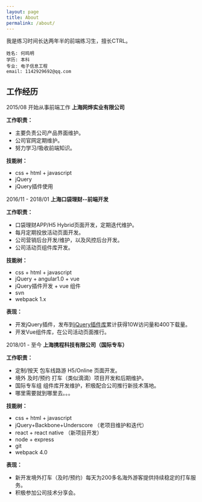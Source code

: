 ```yaml
---
layout: page
title: About
permalink: /about/
---
```


我是练习时间长达两年半的前端练习生，擅长CTRL。

```
姓名: 何鸣明
学历: 本科  
专业: 电子信息工程
email: 1142929692@qq.com
```

## 工作经历

2015/08 开始从事前端工作
**上海网烨实业有限公司**

**工作职责：**

* 主要负责公司产品界面维护。
* 公司官网定期维护。
* 努力学习/吸收前端知识。

**技能树：**

* css + html + javascript
* jQuery
* jQuery插件使用

2016/11 - 2018/01
**上海口袋理财--前端开发**

**工作职责：**

* 口袋理财APP/H5 Hybrid页面开发，定期迭代维护。
* 每月定期投放活动页面开发。
* 公司营销后台开发/维护，以及风控后台开发。
* 公司活动页组件库开发。

**技能树：**

* css + html + javascript
* jQuery + angular1.0 + vue
* jQuery插件开发  +  vue 组件
* svn
* webpack 1.x

**表现：**

* 开发jQuery插件，发布到[jQuery插件库](http://www.jq22.com/)累计获得10W访问量和400下载量。
* 开发Vue组件库，在公司活动页面推行。

2018/01 - 至今
**上海携程科技有限公司（国际专车）**

**工作职责：**

* 定制/按天 包车线路游  H5/Online 页面开发。
* 境外 及时/预约 打车（类似滴滴）项目开发和后期维护。
* 国际专车组 组件库开发维护，积极配合公司推行新技术落地。
* 哪里需要就到哪里去。。。

**技能树：**

* css + html + javascript
* jQuery+Backbone+Underscore （老项目维护和迭代）
* react + react native （新项目开发）
* node + express
* git
* webpack 4.0

**表现：**

* 新开发境外打车（及时/预约）每天为200多名海外游客提供持续稳定的打车服务。
* 积极参加公司技术分享会。


 